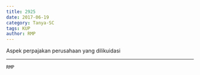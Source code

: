 ```yaml
---
title: 2925
date: 2017-06-19
category: Tanya-SC
tags: KUP
author: RMP
---
```


Aspek perpajakan perusahaan yang dilikuidasi

---



`RMP`

